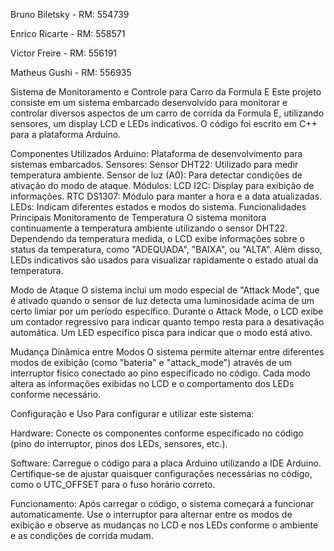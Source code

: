 Bruno Biletsky - RM: 554739

Enrico Ricarte - RM: 558571

Victor Freire - RM: 556191

Matheus Gushi - RM: 556935

Sistema de Monitoramento e Controle para Carro da Formula E
Este projeto consiste em um sistema embarcado desenvolvido para monitorar e controlar diversos aspectos de um carro de corrida da Formula E, utilizando sensores, um display LCD e LEDs indicativos. O código foi escrito em C++ para a plataforma Arduino.

Componentes Utilizados
Arduino: Plataforma de desenvolvimento para sistemas embarcados.
Sensores:
Sensor DHT22: Utilizado para medir temperatura ambiente.
Sensor de luz (A0): Para detectar condições de ativação do modo de ataque.
Módulos:
LCD I2C: Display para exibição de informações.
RTC DS1307: Módulo para manter a hora e a data atualizadas.
LEDs: Indicam diferentes estados e modos do sistema.
Funcionalidades Principais
Monitoramento de Temperatura
O sistema monitora continuamente a temperatura ambiente utilizando o sensor DHT22. Dependendo da temperatura medida, o LCD exibe informações sobre o status da temperatura, como "ADEQUADA", "BAIXA", ou "ALTA". Além disso, LEDs indicativos são usados para visualizar rapidamente o estado atual da temperatura.

Modo de Ataque
O sistema inclui um modo especial de "Attack Mode", que é ativado quando o sensor de luz detecta uma luminosidade acima de um certo limiar por um período específico. Durante o Attack Mode, o LCD exibe um contador regressivo para indicar quanto tempo resta para a desativação automática. Um LED específico pisca para indicar que o modo está ativo.

Mudança Dinâmica entre Modos
O sistema permite alternar entre diferentes modos de exibição (como "bateria" e "attack_mode") através de um interruptor físico conectado ao pino especificado no código. Cada modo altera as informações exibidas no LCD e o comportamento dos LEDs conforme necessário.

Configuração e Uso
Para configurar e utilizar este sistema:

Hardware: Conecte os componentes conforme especificado no código (pino do interruptor, pinos dos LEDs, sensores, etc.).

Software: Carregue o código para a placa Arduino utilizando a IDE Arduino. Certifique-se de ajustar quaisquer configurações necessárias no código, como o UTC_OFFSET para o fuso horário correto.

Funcionamento: Após carregar o código, o sistema começará a funcionar automaticamente. Use o interruptor para alternar entre os modos de exibição e observe as mudanças no LCD e nos LEDs conforme o ambiente e as condições de corrida mudam.
